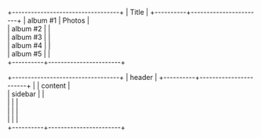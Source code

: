 +----------------------------------+
| Title                            |
+----------+-----------------------+
| album #1 | Photos                |   
| album #2 |                       |   
| album #3 |                       |   
| album #4 |                       |   
| album #5 |                       |   
+----------+-----------------------+

+----------------------------------+
| <slot> header                    |
+----------+-----------------------+
| <slot>   | <slot> content        |   
| sidebar  |                       |   
|          |                       |   
|          |                       |   
|          |                       |   
+----------+-----------------------+
